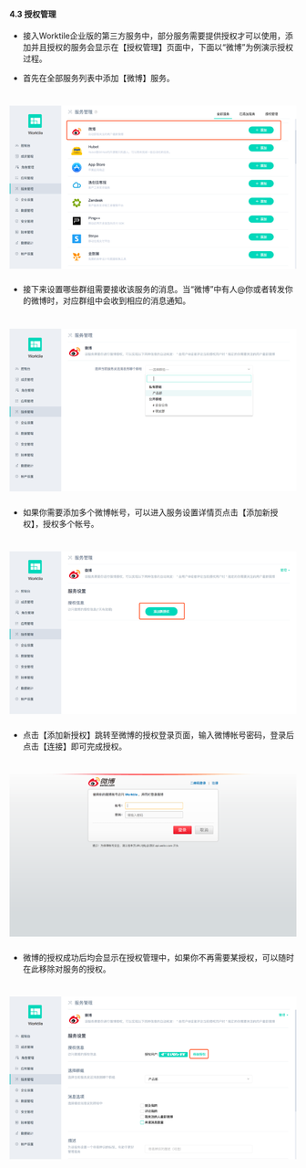 #### 4.3 授权管理
* 接入Worktile企业版的第三方服务中，部分服务需要提供授权才可以使用，添加并且授权的服务会显示在【授权管理】页面中，下面以“微博”为例演示授权过程。

* 首先在全部服务列表中添加【微博】服务。

# ![](/assets/4.3授权管理.png)

* 接下来设置哪些群组需要接收该服务的消息。当“微博”中有人@你或者转发你的微博时，对应群组中会收到相应的消息通知。

# ![](/assets/4.3授权管理2.png)

* 如果你需要添加多个微博帐号，可以进入服务设置详情页点击【添加新授权】，授权多个帐号。

# ![](/assets/4.3授权管理3.png)

* 点击【添加新授权】跳转至微博的授权登录页面，输入微博帐号密码，登录后点击【连接】即可完成授权。

# ![](/assets/4.3授权管理4.png)

* 微博的授权成功后均会显示在授权管理中，如果你不再需要某授权，可以随时在此移除对服务的授权。

# ![](/assets/4.3授权管理5.png)
